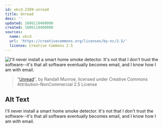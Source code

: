 ```yaml
---
id: xkcd.2389-unread
title: Unread
desc: ''
updated: 1606118400000
created: 1606118400000
sources:
  name: xkcd
  url: 'https://creativecommons.org/licenses/by-nc/2.5/'
  license: Creative Commons 2.5
---
```

![I'll never install a smart home smoke detector. It's not that I don't trust the software--it's that all software eventually becomes email, and I know how I am with email.](https://imgs.xkcd.com/comics/unread.png)
> "[Unread](https://xkcd.com/2389/)", by Randall Munroe, licensed under Creative Commons Attribution-NonCommercial 2.5 License

## Alt Text
I'll never install a smart home smoke detector. It's not that I don't trust the software--it's that all software eventually becomes email, and I know how I am with email.
